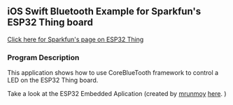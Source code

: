 ## iOS Swift Bluetooth Example for Sparkfun's ESP32 Thing board 

[Click here for Sparkfun's page on ESP32 Thing](https://www.sparkfun.com/products/13907)

### Program Description

This application shows how to use CoreBlueTooth framework to control a LED on the ESP32 Thing board.


Take a look at the ESP32 Embedded Aplication (created by [mrunmoy](https://github.com/mrunmoy)  [here](https://github.com/Mrunmoy/esp32_ble_gatt_server_ios_led_control). )
